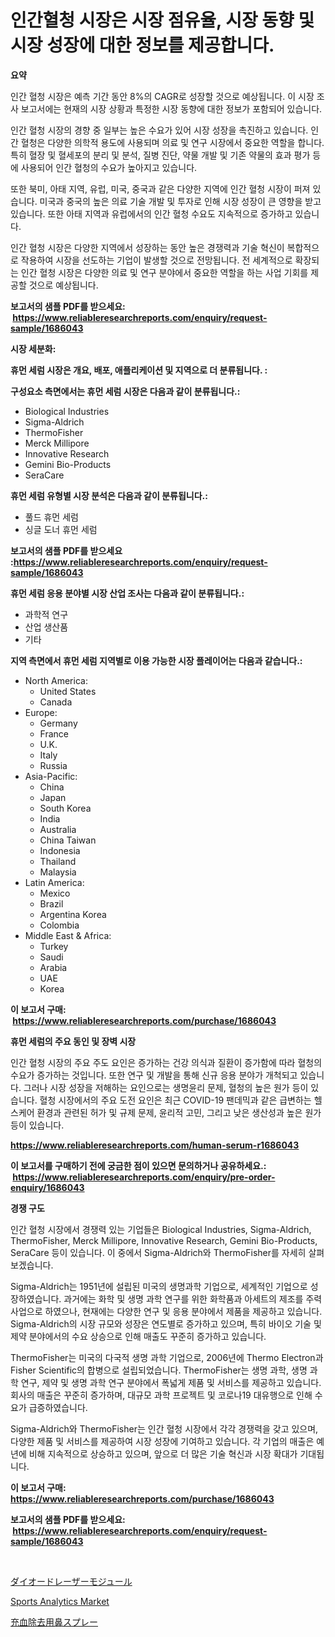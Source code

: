 <p><h1>인간혈청 시장은 시장 점유율, 시장 동향 및 시장 성장에 대한 정보를 제공합니다.</h1></p><p><strong>요약</strong></p>
<p><p>인간 혈청 시장은 예측 기간 동안 8%의 CAGR로 성장할 것으로 예상됩니다. 이 시장 조사 보고서에는 현재의 시장 상황과 특정한 시장 동향에 대한 정보가 포함되어 있습니다. </p><p>인간 혈청 시장의 경향 중 일부는 높은 수요가 있어 시장 성장을 촉진하고 있습니다. 인간 혈청은 다양한 의학적 용도에 사용되며 의료 및 연구 시장에서 중요한 역할을 합니다. 특히 혈장 및 혈세포의 분리 및 분석, 질병 진단, 약물 개발 및 기존 약물의 효과 평가 등에 사용되어 인간 혈청의 수요가 높아지고 있습니다.</p><p>또한 북미, 아태 지역, 유럽, 미국, 중국과 같은 다양한 지역에 인간 혈청 시장이 퍼져 있습니다. 미국과 중국의 높은 의료 기술 개발 및 투자로 인해 시장 성장이 큰 영향을 받고 있습니다. 또한 아태 지역과 유럽에서의 인간 혈청 수요도 지속적으로 증가하고 있습니다.</p><p>인간 혈청 시장은 다양한 지역에서 성장하는 동안 높은 경쟁력과 기술 혁신이 복합적으로 작용하여 시장을 선도하는 기업이 발생할 것으로 전망됩니다. 전 세계적으로 확장되는 인간 혈청 시장은 다양한 의료 및 연구 분야에서 중요한 역할을 하는 사업 기회를 제공할 것으로 예상됩니다.</p></p>
<p><strong>보고서의 샘플 PDF를 받으세요: &nbsp;<a href="https://www.reliableresearchreports.com/enquiry/request-sample/1686043">https://www.reliableresearchreports.com/enquiry/request-sample/1686043</a></strong></p>
<p><strong>시장 세분화:</strong></p>
<p><strong> 휴먼 세럼 시장은 개요, 배포, 애플리케이션 및 지역으로 더 분류됩니다. :</strong></p>
<p><strong>구성요소 측면에서는 휴먼 세럼 시장은 다음과 같이 분류됩니다.:</strong></p>
<p><ul><li>Biological Industries</li><li>Sigma-Aldrich</li><li>ThermoFisher</li><li>Merck Millipore</li><li>Innovative Research</li><li>Gemini Bio-Products</li><li>SeraCare</li></ul></p>
<p><strong> 휴먼 세럼 유형별 시장 분석은 다음과 같이 분류됩니다.:</strong></p>
<p><ul><li>풀드 휴먼 세럼</li><li>싱글 도너 휴먼 세럼</li></ul></p>
<p><strong>보고서의 샘플 PDF를 받으세요 :<a href="https://www.reliableresearchreports.com/enquiry/request-sample/1686043">https://www.reliableresearchreports.com/enquiry/request-sample/1686043</a></strong></p>
<p><strong> 휴먼 세럼 응용 분야별 시장 산업 조사는 다음과 같이 분류됩니다.:</strong></p>
<p><ul><li>과학적 연구</li><li>산업 생산품</li><li>기타</li></ul></p>
<p><strong>지역 측면에서 휴먼 세럼 지역별로 이용 가능한 시장 플레이어는 다음과 같습니다.:</strong></p>
<p><ul>
    <li>
        North America:
        <ul>
            <li>United States</li>
            <li>Canada</li>
        </ul>
    </li>
    <li>
        Europe:
        <ul>
            <li>Germany</li>
            <li>France</li>
            <li>U.K.</li>
            <li>Italy</li>
            <li>Russia</li>
        </ul>
    </li>
    <li>
        Asia-Pacific:
        <ul>
            <li>China</li>
            <li>Japan</li>
            <li>South Korea</li>
            <li>India</li>
            <li>Australia</li>
            <li>China Taiwan</li>
            <li>Indonesia</li>
            <li>Thailand</li>
            <li>Malaysia</li>
        </ul>
    </li>
    <li>
        Latin America:
        <ul>
            <li>Mexico</li>
            <li>Brazil</li>
            <li>Argentina Korea</li>
            <li>Colombia</li>
        </ul>
    </li>
    <li>
        Middle East & Africa:
        <ul>
            <li>Turkey</li>
            <li>Saudi</li>
            <li>Arabia</li>
            <li>UAE</li>
            <li>Korea</li>
        </ul>
    </li>
    </ul></p>
<p><strong>이 보고서 구매: &nbsp;<a href="https://www.reliableresearchreports.com/purchase/1686043">https://www.reliableresearchreports.com/purchase/1686043</a></strong></p>
<p><strong>휴먼 세럼의 주요 동인 및 장벽 시장</strong></p>
<p><p>인간 혈청 시장의 주요 주도 요인은 증가하는 건강 의식과 질환이 증가함에 따라 혈청의 수요가 증가하는 것입니다. 또한 연구 및 개발을 통해 신규 응용 분야가 개척되고 있습니다. 그러나 시장 성장을 저해하는 요인으로는 생명윤리 문제, 혈청의 높은 원가 등이 있습니다. 혈청 시장에서의 주요 도전 요인은 최근 COVID-19 팬데믹과 같은 급변하는 헬스케어 환경과 관련된 허가 및 규제 문제, 윤리적 고민, 그리고 낮은 생산성과 높은 원가 등이 있습니다.</p></p>
<p><strong><a href="https://www.reliableresearchreports.com/human-serum-r1686043">https://www.reliableresearchreports.com/human-serum-r1686043</a></strong></p>
<p><strong>이 보고서를 구매하기 전에 궁금한 점이 있으면 문의하거나 공유하세요.: &nbsp;<a href="https://www.reliableresearchreports.com/enquiry/pre-order-enquiry/1686043">https://www.reliableresearchreports.com/enquiry/pre-order-enquiry/1686043</a></strong></p>
<p><strong>경쟁 구도</strong></p>
<p><p>인간 혈청 시장에서 경쟁력 있는 기업들은 Biological Industries, Sigma-Aldrich, ThermoFisher, Merck Millipore, Innovative Research, Gemini Bio-Products, SeraCare 등이 있습니다. 이 중에서 Sigma-Aldrich와 ThermoFisher를 자세히 살펴보겠습니다.</p><p>Sigma-Aldrich는 1951년에 설립된 미국의 생명과학 기업으로, 세계적인 기업으로 성장하였습니다. 과거에는 화학 및 생명 과학 연구를 위한 화학품과 아세트의 제조를 주력 사업으로 하였으나, 현재에는 다양한 연구 및 응용 분야에서 제품을 제공하고 있습니다. Sigma-Aldrich의 시장 규모와 성장은 연도별로 증가하고 있으며, 특히 바이오 기술 및 제약 분야에서의 수요 상승으로 인해 매출도 꾸준히 증가하고 있습니다.</p><p>ThermoFisher는 미국의 다국적 생명 과학 기업으로, 2006년에 Thermo Electron과 Fisher Scientific의 합병으로 설립되었습니다. ThermoFisher는 생명 과학, 생명 과학 연구, 제약 및 생명 과학 연구 분야에서 폭넓게 제품 및 서비스를 제공하고 있습니다. 회사의 매출은 꾸준히 증가하며, 대규모 과학 프로젝트 및 코로나19 대유행으로 인해 수요가 급증하였습니다.</p><p>Sigma-Aldrich와 ThermoFisher는 인간 혈청 시장에서 각각 경쟁력을 갖고 있으며, 다양한 제품 및 서비스를 제공하여 시장 성장에 기여하고 있습니다. 각 기업의 매출은 예년에 비해 지속적으로 상승하고 있으며, 앞으로 더 많은 기술 혁신과 시장 확대가 기대됩니다.</p></p>
<p><strong>이 보고서 구매: &nbsp; <a href="https://www.reliableresearchreports.com/purchase/1686043">https://www.reliableresearchreports.com/purchase/1686043</a></strong></p>
<p><strong>보고서의 샘플 PDF를 받으세요: &nbsp;<a href="https://www.reliableresearchreports.com/enquiry/request-sample/1686043">https://www.reliableresearchreports.com/enquiry/request-sample/1686043</a></strong><strong></strong></p>
<p>&nbsp;</p>
<p><p><a href="https://github.com/joaejkdzgyljvo6/Market-Research-Report-List-1/blob/main/331964926291.md">ダイオードレーザーモジュール</a></p><p><a href="https://github.com/WillieWoodard/Market-Research-Report-List-4/blob/main/sports-analytics-market.md">Sports Analytics Market</a></p><p><a href="https://github.com/ppmazlotr77499/Market-Research-Report-List-1/blob/main/525505726292.md">充血除去用鼻スプレー</a></p></p>